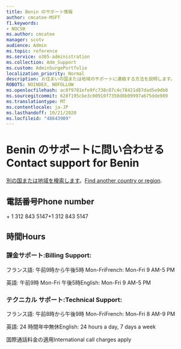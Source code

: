 ```yaml
---
title: Benin のサポート情報
author: cmcatee-MSFT
f1.keywords:
- NOCSH
ms.author: cmcatee
manager: scotv
audience: Admin
ms.topic: reference
ms.service: o365-administration
ms.collection: Adm_Support
ms.custom: AdminSurgePortfolio
localization_priority: Normal
description: お住まいの国または地域のサポートに連絡する方法を説明します。
ROBOTS: NOINDEX, NOFOLLOW
ms.openlocfilehash: ac0f9781efe9fc738c87c4c78421d87dad5e9db0
ms.sourcegitcommit: 628f195cbe3c00910f7350d8b09997a675dde989
ms.translationtype: MT
ms.contentlocale: ja-JP
ms.lasthandoff: 10/21/2020
ms.locfileid: "48643909"
---
```

# <a name="contact-support-for-benin"></a><span data-ttu-id="acd03-103">Benin のサポートに問い合わせる</span><span class="sxs-lookup"><span data-stu-id="acd03-103">Contact support for Benin</span></span>

<span data-ttu-id="acd03-104">[別の国または地域を検索します](../contact-support-for-business-products.md)。</span><span class="sxs-lookup"><span data-stu-id="acd03-104">[Find another country or region](../contact-support-for-business-products.md).</span></span>

## <a name="phone-number"></a><span data-ttu-id="acd03-105">電話番号</span><span class="sxs-lookup"><span data-stu-id="acd03-105">Phone number</span></span>
<span data-ttu-id="acd03-106">+ 1 312 843 5147</span><span class="sxs-lookup"><span data-stu-id="acd03-106">+1 312 843 5147</span></span>

## <a name="hours"></a><span data-ttu-id="acd03-107">時間</span><span class="sxs-lookup"><span data-stu-id="acd03-107">Hours</span></span>
### <a name="billing-support"></a><span data-ttu-id="acd03-108">課金サポート:</span><span class="sxs-lookup"><span data-stu-id="acd03-108">Billing Support:</span></span>

<span data-ttu-id="acd03-109">フランス語: 午前9時から午後5時 Mon-Fri</span><span class="sxs-lookup"><span data-stu-id="acd03-109">French: Mon-Fri 9 AM-5 PM</span></span>

<span data-ttu-id="acd03-110">英語: 午前9時 Mon-Fri 午後5時</span><span class="sxs-lookup"><span data-stu-id="acd03-110">English: Mon-Fri 9 AM-5 PM</span></span>

### <a name="technical-support"></a><span data-ttu-id="acd03-111">テクニカル サポート:</span><span class="sxs-lookup"><span data-stu-id="acd03-111">Technical Support:</span></span>

<span data-ttu-id="acd03-112">フランス語: 午前8時から午後9時 Mon-Fri</span><span class="sxs-lookup"><span data-stu-id="acd03-112">French: Mon-Fri 8 AM-9 PM</span></span>

<span data-ttu-id="acd03-113">英語: 24 時間年中無休</span><span class="sxs-lookup"><span data-stu-id="acd03-113">English: 24 hours a day, 7 days a week</span></span>

<span data-ttu-id="acd03-114">国際通話料金の適用</span><span class="sxs-lookup"><span data-stu-id="acd03-114">International call charges apply</span></span>
